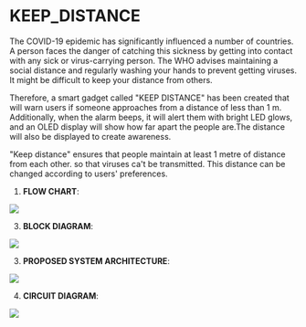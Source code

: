 # KEEP_DISTANCE
<p>The COVID-19 epidemic has significantly influenced a number of countries. A person faces the danger of catching this sickness by getting into contact with any sick or virus-carrying person. The WHO advises maintaining a social distance and regularly washing your hands to prevent getting viruses. It might be difficult to keep your distance from others. </p>
<p>Therefore, a smart gadget called "KEEP DISTANCE" has been created that will warn users if someone approaches from a distance of less than 1 m. Additionally, when the alarm beeps, it will alert them with bright LED glows, and an OLED display will show how far apart the people are.The distance will also be displayed to create awareness.</p>
"Keep distance" ensures that people maintain at least 1 metre of distance from each other. so that viruses ca't be transmitted. This distance can be changed according to users' preferences.

1. **FLOW CHART**:
<img src="https://user-images.githubusercontent.com/83163103/189480407-7663cb33-4663-4766-99af-c40cd9651747.PNG" >

3. **BLOCK DIAGRAM**:
<img src="https://user-images.githubusercontent.com/83163103/189480409-ee630346-b803-400e-a32d-2fd623dce5b7.PNG" >

3. **PROPOSED SYSTEM ARCHITECTURE**:
<img src="https://user-images.githubusercontent.com/83163103/189480408-45ded5f8-6eba-4aed-9db6-27e4918dd1e9.PNG" >

4. **CIRCUIT DIAGRAM**:
<img src="https://user-images.githubusercontent.com/83163103/189480410-a25211bc-c45e-48b6-bbc6-9753c553224d.PNG" >

